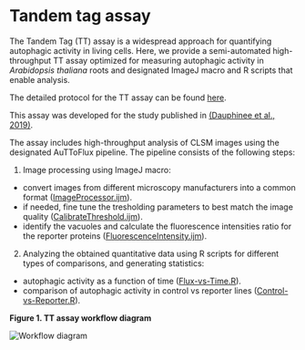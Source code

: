 # Tandem tag assay

The Tandem Tag (TT) assay is a widespread approach for quantifying autophagic activity in living cells. Here, we provide a semi-automated high-throughput TT assay optimized for measuring autophagic activity in <i>Arabidopsis thaliana</i> roots and designated ImageJ macro and R scripts that enable analysis.

The detailed protocol for the TT assay can be found [here](https://github.com/jonasoh/AuTToFlux/blob/master/TT%20assay%20protocol/Dauphinee%20et%20al%202019.pdf).

This assay was developed for the study published in [(Dauphinee et al., 2019)](https://doi.org/10.1104/pp.19.00647).

The assay includes high-throughput analysis of CLSM images using the designated AuTToFlux pipeline. The pipeline consists of the following steps:
1. Image processing using ImageJ macro:
 - convert images from different microscopy manufacturers into a common format ([ImageProcessor.ijm](https://github.com/jonasoh/AuTToFlux/blob/master/ImageJ%20macro/ImageProcessor.ijm)).
 - if needed, fine tune the tresholding parameters to best match the image quality ([CalibrateThreshold.ijm](https://github.com/jonasoh/AuTToFlux/blob/master/ImageJ%20macro/CalibrateThreshold.ijm)).
 - identify the vacuoles and calculate the fluorescence intensities ratio for the reporter proteins  ([FluorescenceIntensity.ijm](https://github.com/jonasoh/AuTToFlux/blob/master/ImageJ%20macro/FluorescenceIntensity.ijm)).
 
2. Analyzing the obtained quantitative data using R scripts for different types of comparisons, and generating statistics:
- autophagic activity as a function of time ([Flux-vs-Time.R](https://github.com/jonasoh/AuTToFlux/blob/master/R%20scripts/Flux-vs-Time.R)).
- comparison of autophagic activity in control vs reporter lines ([Control-vs-Reporter.R](https://github.com/jonasoh/AuTToFlux/blob/master/R%20scripts/Control-vs-Reporter.R)).


<b>Figure 1. TT assay workflow diagram </b>

![Workflow diagram](https://user-images.githubusercontent.com/6480370/54531906-c0c39800-4986-11e9-868f-4f0e9ecb9d00.png)

